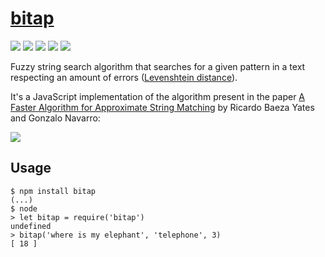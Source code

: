 # [bitap]

[![][build-img]][build]
[![][coverage-img]][coverage]
[![][dependencies-img]][dependencies]
[![][devdependencies-img]][devdependencies]
[![][version-img]][version]

Fuzzy string search algorithm that searches for a given pattern in a text respecting an amount of errors
([Levenshtein distance]).

It's a JavaScript implementation of the algorithm present in the paper
[A Faster Algorithm for Approximate String Matching][algorithm] by Ricardo Baeza Yates and Gonzalo Navarro:

![][algorithm-img]

[bitap]:                https://en.wikipedia.org/wiki/Bitap_algorithm
[build]:                https://travis-ci.org/tallesl/node-bitap
[build-img]:            https://travis-ci.org/tallesl/node-bitap.png
[coverage]:             https://coveralls.io/r/tallesl/node-bitap?branch=master
[coverage-img]:         https://coveralls.io/repos/tallesl/node-bitap/badge.png?branch=master
[dependencies]:         https://david-dm.org/tallesl/bitap
[dependencies-img]:     https://david-dm.org/tallesl/bitap.png
[devdependencies]:      https://david-dm.org/tallesl/bitap#info=devDependencies
[devdependencies-img]:  https://david-dm.org/tallesl/bitap/dev-status.png
[version]:              http://badge.fury.io/js/bitap
[version-img]:          https://badge.fury.io/js/bitap.png
[Levenshtein distance]: https://en.wikipedia.org/wiki/Levenshtein_distance
[algorithm]:            http://dcc.uchile.cl/~gnavarro/ps/cpm96.pdf
[algorithm-img]:        https://raw.githubusercontent.com/tallesl/node-bitap/master/algorithm.png

## Usage

```
$ npm install bitap
(...)
$ node
> let bitap = require('bitap')
undefined
> bitap('where is my elephant', 'telephone', 3)
[ 18 ]
```
